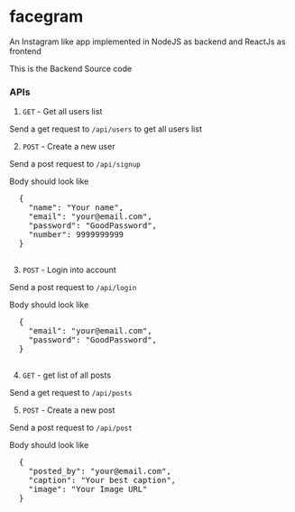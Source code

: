 # facegram
An Instagram like app implemented in NodeJS as backend and ReactJs as frontend

This is the Backend Source code

### APIs

1. `GET` - Get all users list

  Send a get request to `/api/users` to get all users list

2. `POST` - Create a new user

  Send a post request to `/api/signup`
  
  Body should look like
  <pre>
  {
    "name": "Your name",
    "email": "your@email.com",
    "password": "GoodPassword",
    "number": 9999999999
  }
  </pre>
  
  
  3. `POST` - Login into account
  
  Send a post request to `/api/login`

  Body should look like
  <pre>
  {
    "email": "your@email.com",
    "password": "GoodPassword",
  }
  </pre>
  
  4. `GET` - get list of all posts
  
  Send a get request to `/api/posts`
  
  
  5. `POST` - Create a new post
  
  Send a post request to `/api/post`

  Body should look like
  <pre>
  {
    "posted_by": "your@email.com",
    "caption": "Your best caption",
    "image": "Your Image URL"
  }
  </pre>
  
